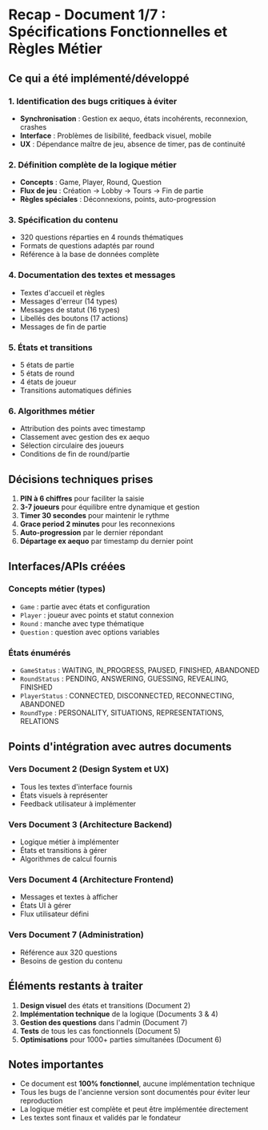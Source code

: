 # Recap - Document 1/7 : Spécifications Fonctionnelles et Règles Métier

## Ce qui a été implémenté/développé

### 1. Identification des bugs critiques à éviter
- **Synchronisation** : Gestion ex aequo, états incohérents, reconnexion, crashes
- **Interface** : Problèmes de lisibilité, feedback visuel, mobile
- **UX** : Dépendance maître de jeu, absence de timer, pas de continuité

### 2. Définition complète de la logique métier
- **Concepts** : Game, Player, Round, Question
- **Flux de jeu** : Création → Lobby → Tours → Fin de partie
- **Règles spéciales** : Déconnexions, points, auto-progression

### 3. Spécification du contenu
- 320 questions réparties en 4 rounds thématiques
- Formats de questions adaptés par round
- Référence à la base de données complète

### 4. Documentation des textes et messages
- Textes d'accueil et règles
- Messages d'erreur (14 types)
- Messages de statut (16 types)
- Libellés des boutons (17 actions)
- Messages de fin de partie

### 5. États et transitions
- 5 états de partie
- 5 états de round
- 4 états de joueur
- Transitions automatiques définies

### 6. Algorithmes métier
- Attribution des points avec timestamp
- Classement avec gestion des ex aequo
- Sélection circulaire des joueurs
- Conditions de fin de round/partie

## Décisions techniques prises

1. **PIN à 6 chiffres** pour faciliter la saisie
2. **3-7 joueurs** pour équilibre entre dynamique et gestion
3. **Timer 30 secondes** pour maintenir le rythme
4. **Grace period 2 minutes** pour les reconnexions
5. **Auto-progression** par le dernier répondant
6. **Départage ex aequo** par timestamp du dernier point

## Interfaces/APIs créées

### Concepts métier (types)
- `Game` : partie avec états et configuration
- `Player` : joueur avec points et statut connexion
- `Round` : manche avec type thématique
- `Question` : question avec options variables

### États énumérés
- `GameStatus` : WAITING, IN_PROGRESS, PAUSED, FINISHED, ABANDONED
- `RoundStatus` : PENDING, ANSWERING, GUESSING, REVEALING, FINISHED  
- `PlayerStatus` : CONNECTED, DISCONNECTED, RECONNECTING, ABANDONED
- `RoundType` : PERSONALITY, SITUATIONS, REPRESENTATIONS, RELATIONS

## Points d'intégration avec autres documents

### Vers Document 2 (Design System et UX)
- Tous les textes d'interface fournis
- États visuels à représenter
- Feedback utilisateur à implémenter

### Vers Document 3 (Architecture Backend)
- Logique métier à implémenter
- États et transitions à gérer
- Algorithmes de calcul fournis

### Vers Document 4 (Architecture Frontend)  
- Messages et textes à afficher
- États UI à gérer
- Flux utilisateur défini

### Vers Document 7 (Administration)
- Référence aux 320 questions
- Besoins de gestion du contenu

## Éléments restants à traiter

1. **Design visuel** des états et transitions (Document 2)
2. **Implémentation technique** de la logique (Documents 3 & 4)
3. **Gestion des questions** dans l'admin (Document 7)
4. **Tests** de tous les cas fonctionnels (Document 5)
5. **Optimisations** pour 1000+ parties simultanées (Document 6)

## Notes importantes

- Ce document est **100% fonctionnel**, aucune implémentation technique
- Tous les bugs de l'ancienne version sont documentés pour éviter leur reproduction
- La logique métier est complète et peut être implémentée directement
- Les textes sont finaux et validés par le fondateur